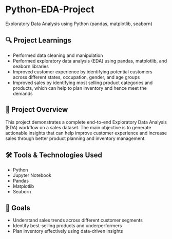 # Python-EDA-Project
Exploratory Data Analysis using Python (pandas, matplotlib, seaborn)

## 🔍 Project Learnings

- Performed data cleaning and manipulation
- Performed exploratory data analysis (EDA) using pandas, matplotlib, and seaborn libraries
- Improved customer experience by identifying potential customers across different states, occupation, gender, and age groups
- Improved sales by identifying most selling product categories and products, which can help to plan inventory and hence meet the demands

## 📁 Project Overview

This project demonstrates a complete end-to-end Exploratory Data Analysis (EDA) workflow on a sales dataset. The main objective is to generate actionable insights that can help improve customer experience and increase sales through better product planning and inventory management.

## 🛠️ Tools & Technologies Used

- Python
- Jupyter Notebook
- Pandas
- Matplotlib
- Seaborn

## 🎯 Goals

- Understand sales trends across different customer segments
- Identify best-selling products and underperformers
- Plan inventory effectively using data-driven insights





